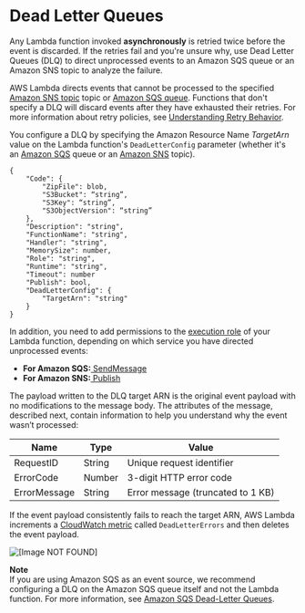 # Dead Letter Queues<a name="dlq"></a>

Any Lambda function invoked **asynchronously** is retried twice before the event is discarded\. If the retries fail and you're unsure why, use Dead Letter Queues \(DLQ\) to direct unprocessed events to an Amazon SQS queue or an Amazon SNS topic to analyze the failure\. 

 AWS Lambda directs events that cannot be processed to the specified [Amazon SNS topic](http://docs.aws.amazon.com/sns/latest/gsg/CreateTopic.html) topic or [Amazon SQS queue](http://docs.aws.amazon.com/AWSSimpleQueueService/latest/SQSDeveloperGuide/sqs-create-queue.html)\. Functions that don't specify a DLQ will discard events after they have exhausted their retries\. For more information about retry policies, see [Understanding Retry Behavior](retries-on-errors.md)\.

You configure a DLQ by specifying the Amazon Resource Name *TargetArn* value on the Lambda function's `DeadLetterConfig` parameter \(whether it's an [Amazon SQS](http://docs.aws.amazon.com/AWSSimpleQueueService/latest/SQSDeveloperGuide/sqs-create-queue.html) queue or an [Amazon SNS](http://docs.aws.amazon.com/sns/latest/dg/CreateTopic.html) topic\)\. 

```
{
    "Code": {
        "ZipFile": blob,
        "S3Bucket": “string”,
        "S3Key": “string”,
        "S3ObjectVersion": “string”
    },
    "Description": "string",
    "FunctionName": "string",
    "Handler": "string",
    "MemorySize": number,
    "Role": "string",
    "Runtime": "string",
    "Timeout": number
    "Publish": bool,
    "DeadLetterConfig": {
        "TargetArn": "string" 
    }
}
```

In addition, you need to add permissions to the [execution role](intro-permission-model.md) of your Lambda function, depending on which service you have directed unprocessed events:
+ **For Amazon SQS:**[ SendMessage](https://docs.aws.amazon.com/AWSSimpleQueueService/latest/APIReference/API_SendMessage.html) 
+ **For Amazon SNS:**[ Publish](https://docs.aws.amazon.com/sns/latest/api/API_Publish.html) 

The payload written to the DLQ target ARN is the original event payload with no modifications to the message body\. The attributes of the message, described next, contain information to help you understand why the event wasn’t processed: 


| Name | Type | Value | 
| --- | --- | --- | 
| RequestID  | String | Unique request identifier  | 
| ErrorCode | Number | 3\-digit HTTP error code | 
| ErrorMessage | String | Error message \(truncated to 1 KB\)  | 

If the event payload consistently fails to reach the target ARN, AWS Lambda increments a [CloudWatch metric](http://docs.aws.amazon.com/AmazonCloudWatch/latest/monitoring//viewing_metrics_with_cloudwatch.html) called `DeadLetterErrors` and then deletes the event payload\. 

![\[Image NOT FOUND\]](http://docs.aws.amazon.com/lambda/latest/dg/images/DLQ.png)

**Note**  
If you are using Amazon SQS as an event source, we recommend configuring a DLQ on the Amazon SQS queue itself and not the Lambda function\. For more information, see [Amazon SQS Dead\-Letter Queues](https://docs.aws.amazon.com/AWSSimpleQueueService/latest/SQSDeveloperGuide/sqs-dead-letter-queues.html)\.